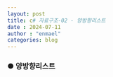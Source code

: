 ```yaml
---
layout: post
title: c# 자료구조-02 - 양방향리스트
date : 2024-07-11
author : "enmael"
categories: blog
---
```

<h3>● 양방향리스트 </h3>

<span style="font-size: 15px;">

</span>